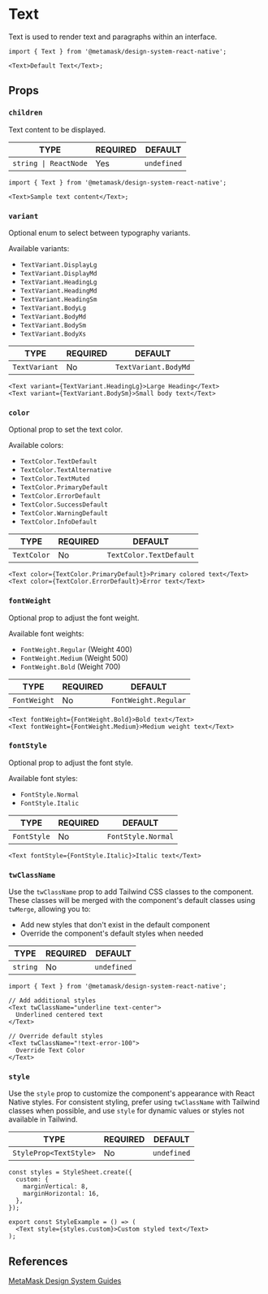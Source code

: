 # Text

Text is used to render text and paragraphs within an interface.

```tsx
import { Text } from '@metamask/design-system-react-native';

<Text>Default Text</Text>;
```

## Props

### `children`

Text content to be displayed.

| TYPE                  | REQUIRED | DEFAULT     |
| --------------------- | -------- | ----------- |
| `string \| ReactNode` | Yes      | `undefined` |

```tsx
import { Text } from '@metamask/design-system-react-native';

<Text>Sample text content</Text>;
```

### `variant`

Optional enum to select between typography variants.

Available variants:

- `TextVariant.DisplayLg`
- `TextVariant.DisplayMd`
- `TextVariant.HeadingLg`
- `TextVariant.HeadingMd`
- `TextVariant.HeadingSm`
- `TextVariant.BodyLg`
- `TextVariant.BodyMd`
- `TextVariant.BodySm`
- `TextVariant.BodyXs`

| TYPE          | REQUIRED | DEFAULT              |
| ------------- | -------- | -------------------- |
| `TextVariant` | No       | `TextVariant.BodyMd` |

```tsx
<Text variant={TextVariant.HeadingLg}>Large Heading</Text>
<Text variant={TextVariant.BodySm}>Small body text</Text>
```

### `color`

Optional prop to set the text color.

Available colors:

- `TextColor.TextDefault`
- `TextColor.TextAlternative`
- `TextColor.TextMuted`
- `TextColor.PrimaryDefault`
- `TextColor.ErrorDefault`
- `TextColor.SuccessDefault`
- `TextColor.WarningDefault`
- `TextColor.InfoDefault`

| TYPE        | REQUIRED | DEFAULT                 |
| ----------- | -------- | ----------------------- |
| `TextColor` | No       | `TextColor.TextDefault` |

```tsx
<Text color={TextColor.PrimaryDefault}>Primary colored text</Text>
<Text color={TextColor.ErrorDefault}>Error text</Text>
```

### `fontWeight`

Optional prop to adjust the font weight.

Available font weights:

- `FontWeight.Regular` (Weight 400)
- `FontWeight.Medium` (Weight 500)
- `FontWeight.Bold` (Weight 700)

| TYPE         | REQUIRED | DEFAULT              |
| ------------ | -------- | -------------------- |
| `FontWeight` | No       | `FontWeight.Regular` |

```tsx
<Text fontWeight={FontWeight.Bold}>Bold text</Text>
<Text fontWeight={FontWeight.Medium}>Medium weight text</Text>
```

### `fontStyle`

Optional prop to adjust the font style.

Available font styles:

- `FontStyle.Normal`
- `FontStyle.Italic`

| TYPE        | REQUIRED | DEFAULT            |
| ----------- | -------- | ------------------ |
| `FontStyle` | No       | `FontStyle.Normal` |

```tsx
<Text fontStyle={FontStyle.Italic}>Italic text</Text>
```

### `twClassName`

Use the `twClassName` prop to add Tailwind CSS classes to the component. These classes will be merged with the component's default classes using `twMerge`, allowing you to:

- Add new styles that don't exist in the default component
- Override the component's default styles when needed

| TYPE     | REQUIRED | DEFAULT     |
| -------- | -------- | ----------- |
| `string` | No       | `undefined` |

```tsx
import { Text } from '@metamask/design-system-react-native';

// Add additional styles
<Text twClassName="underline text-center">
  Underlined centered text
</Text>

// Override default styles
<Text twClassName="!text-error-100">
  Override Text Color
</Text>
```

### `style`

Use the `style` prop to customize the component's appearance with React Native styles. For consistent styling, prefer using `twClassName` with Tailwind classes when possible, and use `style` for dynamic values or styles not available in Tailwind.

| TYPE                   | REQUIRED | DEFAULT     |
| ---------------------- | -------- | ----------- |
| `StyleProp<TextStyle>` | No       | `undefined` |

```tsx
const styles = StyleSheet.create({
  custom: {
    marginVertical: 8,
    marginHorizontal: 16,
  },
});

export const StyleExample = () => (
  <Text style={styles.custom}>Custom styled text</Text>
);
```

## References

[MetaMask Design System Guides](https://www.notion.so/MetaMask-Design-System-Guides-Design-f86ecc914d6b4eb6873a122b83c12940)
